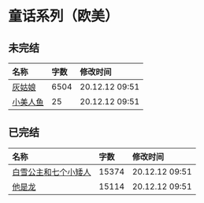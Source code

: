 # 童话系列（欧美）

## 未完结

|名称|字数|修改时间|
|:-|:-|:-|
|[灰姑娘](灰姑娘.md)|6504|20.12.12 09:51|
|[小美人鱼](小美人鱼.md)|25|20.12.12 09:51|

## 已完结

|名称|字数|修改时间|
|:-|:-|:-|
|[白雪公主和七个小矮人](白雪公主和七个小矮人.md)|15374|20.12.12 09:51|
|[他是龙](他是龙.md)|15114|20.12.12 09:51|
